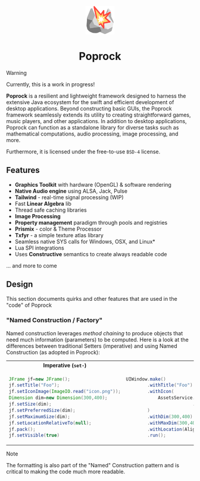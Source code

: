<div align="center">
<img src="Repo/Poprock_Logo.png" width=76 />
<br/>
<h1>
Poprock
</h1>
</div>




> [!WARNING]
> Currently, this is a work in progress!

**Poprock** is a resilient and lightweight framework designed to harness the extensive Java ecosystem for the swift and efficient development of desktop applications. Beyond constructing basic GUIs, the Poprock framework seamlessly extends its utility to creating straightforward games, music players, and other applications. In addition to desktop applications, Poprock can function as a standalone library for diverse tasks such as mathematical computations, audio processing, image processing, and more.

Furthermore, it is licensed under the free-to-use `BSD-4` license.

## Features

* **Graphics Toolkit** with hardware (OpenGL) & software rendering 
* **Native Audio engine** using ALSA, Jack, Pulse
* **Tailwind** - real-time signal processing (WIP)
* Fast **Linear Algebra** lib
* Thread safe caching libraries
* **Image Processing**
* **Property management** paradigm through pools and registries
* **Prismix** - color & Theme Processor
* **Txfyr** - a simple texture atlas library
* Seamless native SYS calls for Windows, OSX, and Linux*
* Lua SPI integrations
* Uses **Constructive** semantics to create always readable code

... and more to come


## Design

This section documents quirks and other features that are used in the "code" of Poprock

### "Named Construction / Factory"

Named construction leverages *method chaining* to produce objects that need much information (parameters) to be computed. Here is a look at the differences between traditional Setters (imperative) and using Named Construction (as adopted in Poprock):

<table>
  <tr>
    <th><strong>Imperative</strong> (<code>set-</code>)</th>
    <th><strong>Named</strong> (<code>with-</code>)</th>
  </tr>
  <tr>
    <td>

```java
JFrame jf=new JFrame();
jf.setTitle("Foo");
jf.setIconImage(ImageIO.read("icon.png"));
Dimension dim=new Dimension(300,400);
jf.setSize(dim);
jf.setPreferredSize(dim);
jf.setMaximumSize(dim);
jf.setLocationRelativeTo(null);
jf.pack();
jf.setVisible(true)
```

  </td>
    <td>

```java
UIWindow.make()
        .withTitle("Foo")
        .withIcon(
            AssetsService.fetchImage("icon.png")
                         .as(ImageRasterizer.Type.BUFFERED_IMAGE)
        )
        .withDim(300,400)
        .withMaxDim(300,400)
        .withLocation(Alignment.CENTER)
        .run();
```
      
  </td>
  </tr>
</table>

> [!NOTE]
> The formatting is also part of the "Named" Construction pattern and is critical to making the code much more readable.
